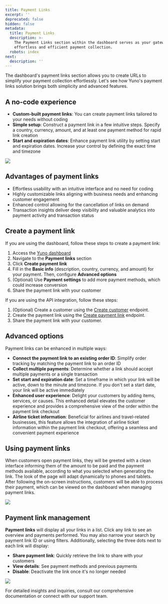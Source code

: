 ```yaml
---
title: Payment Links
excerpt: ''
deprecated: false
hidden: false
metadata:
  title: Payment Links
  description: >-
    The Payment Links section within the dashboard serves as your gateway to
    effortless and efficient payment collection.
  robots: index
next:
  description: ''
---
```

The dashboard's payment links section allows you to create URLs to simplify your payment collection effortlessly. Let's see how Yuno's payment links solution brings both simplicity and advanced features.

## A no-code experience

* **Custom-built payment links**: You can create payment links tailored to your needs without coding
* **Simple setup**: Construct a payment link in a few intuitive steps. Specify a country, currency, amount, and at least one payment method for rapid link creation
* **Start and expiration dates**: Enhance payment link utility by setting start and expiration dates. Increase your control by defining the exact time and timezone

![](https://files.readme.io/4c63c64-payment_links.png)

## Advantages of payment links

* Effortless usability with an intuitive interface and no need for coding
* Highly customizable links aligning with business needs and enhancing customer engagement
* Enhanced control allowing for the cancellation of links on demand
* Transaction insights deliver deep visibility and valuable analytics into payment activity and transaction status

## Create a payment link

If you are using the dashboard, follow these steps to create a payment link:

1. Access the [Yuno dashboard](https://auth.y.uno/u/login?)
2. Navigate to the **Payment links** section
3. Click **Create payment link**
4. Fill in the **Basic info** (description, country, currency, and amount) for your payment. Then, configure **Advanced options**
5. (Optional) Use **Payment settings** to add more payment methods, which could increase conversion
6. Share the payment link with your customer

If you are using the API integration, follow these steps:

1. (Optional) Create a customer using the [Create customer](ref:create-customer) endpoint.
2. Create the payment link using the [Create payment link](ref:create-payment-link) endpoint.
3. Share the payment link with your customer.

## Advanced options

Payment links can be enhanced in multiple ways:

* **Connect the payment link to an existing order ID**: Simplify order tracking by matching the payment link to an order ID
* **Collect multiple payments**: Determine whether a link should accept multiple payments or a single transaction
* **Set start and expiration date**: Set a timeframe in which your link will be active, down to the minute and timezone. If you don't set a start date, your link will be active immediately
* **Enhanced user experience**: Delight your customers by adding items, services, or causes. This enhanced detail elevates the customer experience and provides a comprehensive view of the order within the payment link checkout
* **Airline ticket information**: Beneficial for airlines and travel-related businesses, this feature allows the integration of airline ticket information within the payment link checkout, offering a seamless and convenient payment experience

## Using payment links

When customers open payment links, they will be greeted with a clean interface informing them of the amount to be paid and the payment methods available, according to what you selected when generating the link. The look of the page will adapt dynamically to phones and tablets. After following the on-screen instructions, customers will be able to process their payment, which can be viewed on the dashboard when managing payment links.

<Image align="center" src="https://files.readme.io/80d70eea20b56f7ecc64e90ef5c9d6644b01ac2eee925227d812bc0023ae115b-Screenshot_2025-05-29_at_11.27.19_AM.png" />

## Payment link management

**Payment links** will display all your links in a list. Click any link to see an overview and payments performed. You may also narrow your search by payment link ID or using filters. Additionally, selecting the three dots next to each link will display:

* **Share payment link**: Quickly retrieve the link to share with your customers
* **View details**: See payment methods and previous payments
* **Disable**: Deactivate the link once it's no longer needed

<Image align="center" src="https://files.readme.io/6e50101997a8f28c9a47a5aafc643c53d897adb029d6fee6340eb3a1e59e0c1e-Captura_de_Tela_2025-05-28_as_15.19.18.png" />

For detailed insights and inquiries, consult our comprehensive documentation or connect with our support team.
